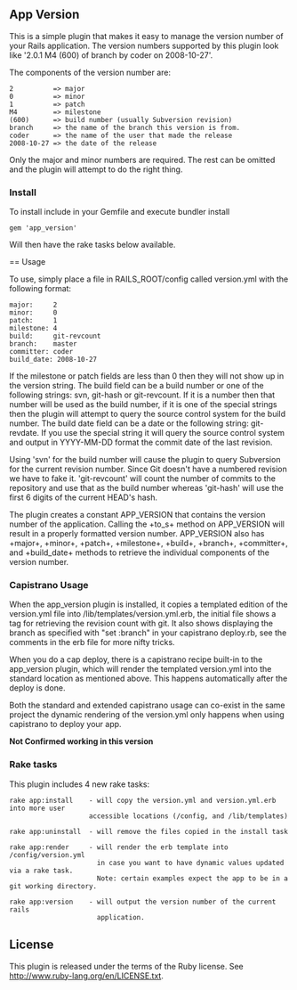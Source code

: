 ## App Version

This is a simple plugin that makes it easy to manage the version number of your
Rails application. The version numbers supported by this plugin look like
'2.0.1 M4 (600) of branch by coder on 2008-10-27'.

The components of the version number are:

  	2          => major
  	0          => minor
  	1          => patch
  	M4         => milestone
  	(600)      => build number (usually Subversion revision)
 	branch     => the name of the branch this version is from.
 	coder      => the name of the user that made the release
  	2008-10-27 => the date of the release

Only the major and minor numbers are required. The rest can be omitted and the
plugin will attempt to do the right thing.

### Install

To install include in your Gemfile and execute bundler install

	gem 'app_version'

Will then have the rake tasks below available.

== Usage

To use, simply place a file in RAILS_ROOT/config called version.yml with the
following format:

  	major:     2
  	minor:     0
  	patch:     1
  	milestone: 4
  	build:     git-revcount
  	branch:    master
  	committer: coder
  	build_date: 2008-10-27

If the milestone or patch fields are less than 0 then they will not show up
in the version string. The build field can be a build number or one of the
following strings: svn, git-hash or git-revcount. If it is a number then that
number will be used as the build number, if it is one of the special strings
then the plugin will attempt to query the source control system for the build
number. The build date field can be a date or the following string: git-revdate.
If you use the special string it will query the source control system and output 
in YYYY-MM-DD format the commit date of the last revision.

Using 'svn' for the build number will cause the plugin to query Subversion for
the current revision number. Since Git doesn't have a numbered revision we have
to fake it. 'git-revcount' will count the number of commits to the repository
and use that as the build number whereas 'git-hash' will use the first 6 digits
of the current HEAD's hash.

The plugin creates a constant APP_VERSION that contains the version number of
the application. Calling the +to_s+ method on APP_VERSION will result in a
properly formatted version number. APP_VERSION also has +major+, +minor+,
+patch+, +milestone+, +build+, +branch+, +committer+, and +build_date+
methods to retrieve the individual components of the version number.

### Capistrano Usage

When the app_version plugin is installed, it copies a templated edition of the
version.yml file into /lib/templates/version.yml.erb, the initial file shows a
tag for retrieving the revision count with git. It also shows displaying the
branch as specified with "set :branch" in your capistrano deploy.rb, see the
comments in the erb file for more nifty tricks.

When you do a cap deploy, there is a capistrano recipe built-in to the app_version
plugin, which will render the templated version.yml into the standard location as
mentioned above. This happens automatically after the deploy is done.

Both the standard and extended capistrano usage can co-exist in the same project
the dynamic rendering of the version.yml only happens when using capistrano to
deploy your app.

**Not Confirmed working in this version**

### Rake tasks

This plugin includes 4 new rake tasks:

	rake app:install    - will copy the version.yml and version.yml.erb into more user
  	                    accessible locations (/config, and /lib/templates)

	rake app:uninstall  - will remove the files copied in the install task

	rake app:render     - will render the erb template into /config/version.yml
    	                  in case you want to have dynamic values updated via a rake task.
        	              Note: certain examples expect the app to be in a git working directory.

	rake app:version    - will output the version number of the current rails
                    	  application.

## License

This plugin is released under the terms of the Ruby license. See
http://www.ruby-lang.org/en/LICENSE.txt.
